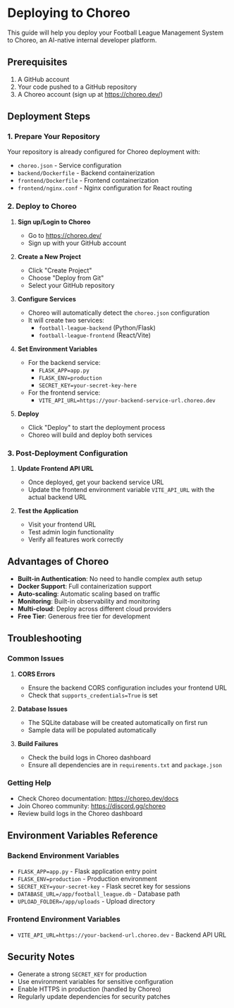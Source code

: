 # Deploying to Choreo

This guide will help you deploy your Football League Management System to Choreo, an AI-native internal developer platform.

## Prerequisites

1. A GitHub account
2. Your code pushed to a GitHub repository
3. A Choreo account (sign up at https://choreo.dev/)

## Deployment Steps

### 1. Prepare Your Repository

Your repository is already configured for Choreo deployment with:
- `choreo.json` - Service configuration
- `backend/Dockerfile` - Backend containerization
- `frontend/Dockerfile` - Frontend containerization
- `frontend/nginx.conf` - Nginx configuration for React routing

### 2. Deploy to Choreo

1. **Sign up/Login to Choreo**
   - Go to https://choreo.dev/
   - Sign up with your GitHub account

2. **Create a New Project**
   - Click "Create Project"
   - Choose "Deploy from Git"
   - Select your GitHub repository

3. **Configure Services**
   - Choreo will automatically detect the `choreo.json` configuration
   - It will create two services:
     - `football-league-backend` (Python/Flask)
     - `football-league-frontend` (React/Vite)

4. **Set Environment Variables**
   - For the backend service:
     - `FLASK_APP=app.py`
     - `FLASK_ENV=production`
     - `SECRET_KEY=your-secret-key-here`
   - For the frontend service:
     - `VITE_API_URL=https://your-backend-service-url.choreo.dev`

5. **Deploy**
   - Click "Deploy" to start the deployment process
   - Choreo will build and deploy both services

### 3. Post-Deployment Configuration

1. **Update Frontend API URL**
   - Once deployed, get your backend service URL
   - Update the frontend environment variable `VITE_API_URL` with the actual backend URL

2. **Test the Application**
   - Visit your frontend URL
   - Test admin login functionality
   - Verify all features work correctly

## Advantages of Choreo

- **Built-in Authentication**: No need to handle complex auth setup
- **Docker Support**: Full containerization support
- **Auto-scaling**: Automatic scaling based on traffic
- **Monitoring**: Built-in observability and monitoring
- **Multi-cloud**: Deploy across different cloud providers
- **Free Tier**: Generous free tier for development

## Troubleshooting

### Common Issues

1. **CORS Errors**
   - Ensure the backend CORS configuration includes your frontend URL
   - Check that `supports_credentials=True` is set

2. **Database Issues**
   - The SQLite database will be created automatically on first run
   - Sample data will be populated automatically

3. **Build Failures**
   - Check the build logs in Choreo dashboard
   - Ensure all dependencies are in `requirements.txt` and `package.json`

### Getting Help

- Check Choreo documentation: https://choreo.dev/docs
- Join Choreo community: https://discord.gg/choreo
- Review build logs in the Choreo dashboard

## Environment Variables Reference

### Backend Environment Variables
- `FLASK_APP=app.py` - Flask application entry point
- `FLASK_ENV=production` - Production environment
- `SECRET_KEY=your-secret-key` - Flask secret key for sessions
- `DATABASE_URL=/app/football_league.db` - Database path
- `UPLOAD_FOLDER=/app/uploads` - Upload directory

### Frontend Environment Variables
- `VITE_API_URL=https://your-backend-url.choreo.dev` - Backend API URL

## Security Notes

- Generate a strong `SECRET_KEY` for production
- Use environment variables for sensitive configuration
- Enable HTTPS in production (handled by Choreo)
- Regularly update dependencies for security patches 